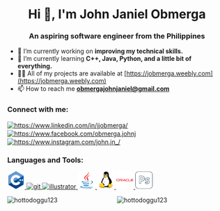 <h1 align="center">Hi 👋, I'm John Janiel Obmerga</h1>
<h3 align="center">An aspiring software engineer from the Philippines</h3>

<!--img align="right" src="https://github.com/user-attachments/assets/ae27431f-2d91-47dc-8883-9fe8bb4cd6dd" alt="winter whiplash" width="400"-->

- 🔭 I’m currently working on **improving my technical skills.**
- 🌱 I’m currently learning **C++, Java, Python, and a little bit of everything.**
- 👨‍💻 All of my projects are available at [https://jobmerga.weebly.com](https://jobmerga.weebly.com)
- 📫 How to reach me **obmergajohnjaniel@gmail.com**

<h3 align="left">Connect with me:</h3>
<p align="left">
<a href="https://www.linkedin.com/in/jjobmerga/" target="blank"><img align="center" src="https://raw.githubusercontent.com/rahuldkjain/github-profile-readme-generator/master/src/images/icons/Social/linked-in-alt.svg" alt="https://www.linkedin.com/in/jjobmerga/" height="30" width="40" /></a>
<a href="https://www.facebook.com/obmerga.johnj" target="blank"><img align="center" src="https://raw.githubusercontent.com/rahuldkjain/github-profile-readme-generator/master/src/images/icons/Social/facebook.svg" alt="https://www.facebook.com/obmerga.johnj" height="30" width="40" /></a>
<a href="https://www.instagram.com/john.jn_/" target="blank"><img align="center" src="https://raw.githubusercontent.com/rahuldkjain/github-profile-readme-generator/master/src/images/icons/Social/instagram.svg" alt="https://www.instagram.com/john.jn_/" height="30" width="40" /></a>
</p>

<h3 align="left">Languages and Tools:</h3>
<p align="left"> <a href="https://www.w3schools.com/cpp/" target="_blank" rel="noreferrer"> <img src="https://raw.githubusercontent.com/devicons/devicon/master/icons/cplusplus/cplusplus-original.svg" alt="cplusplus" width="40" height="40"/> </a> <a href="https://git-scm.com/" target="_blank" rel="noreferrer"> <img src="https://www.vectorlogo.zone/logos/git-scm/git-scm-icon.svg" alt="git" width="40" height="40"/> </a> <a href="https://www.adobe.com/in/products/illustrator.html" target="_blank" rel="noreferrer"> <img src="https://www.vectorlogo.zone/logos/adobe_illustrator/adobe_illustrator-icon.svg" alt="illustrator" width="40" height="40"/> </a> <a href="https://www.java.com" target="_blank" rel="noreferrer"> <img src="https://raw.githubusercontent.com/devicons/devicon/master/icons/java/java-original.svg" alt="java" width="40" height="40"/> </a> <a href="https://www.linux.org/" target="_blank" rel="noreferrer"> <img src="https://raw.githubusercontent.com/devicons/devicon/master/icons/linux/linux-original.svg" alt="linux" width="40" height="40"/> </a> <a href="https://www.oracle.com/" target="_blank" rel="noreferrer"> <img src="https://raw.githubusercontent.com/devicons/devicon/master/icons/oracle/oracle-original.svg" alt="oracle" width="40" height="40"/> </a> <a href="https://www.photoshop.com/en" target="_blank" rel="noreferrer"> <img src="https://raw.githubusercontent.com/devicons/devicon/master/icons/photoshop/photoshop-line.svg" alt="photoshop" width="40" height="40"/> </a> </p>

<div style="display: flex; align-items: center;">
  <img src="https://github-readme-stats.vercel.app/api/top-langs?username=hottodoggu123&show_icons=true&theme=dark&locale=en&layout=compact" alt="hottodoggu123" width="400" />
  <img src="https://github-readme-stats.vercel.app/api?username=hottodoggu123&show_icons=true&hide_border=true&locale=en" alt="hottodoggu123" width="400" />
</div>

